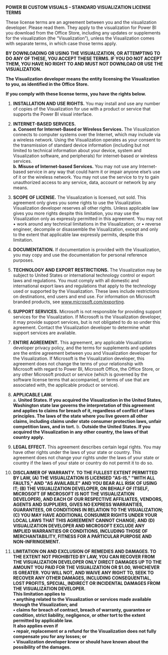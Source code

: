 **POWER BI CUSTOM VISUALS – STANDARD VISUALIZATION LICENSE TERMS**

These license terms are an agreement between you and the visualization developer. Please read them. 
They apply to the visualization for Power BI you download from the Office Store, including any updates 
or supplements for the visualization (the “Visualization”), unless the Visualization comes with separate 
terms, in which case those terms apply.  

**BY DOWNLOADING OR USING THE VISUALIZATION, OR ATTEMPTING TO DO ANY OF THESE, YOU 
ACCEPT THESE TERMS. IF YOU DO NOT ACCEPT THEM, YOU HAVE NO RIGHT TO AND MUST NOT 
DOWNLOAD OR USE THE VISUALIZATION.** 

**The Visualization developer means the entity licensing the Visualization to you, as identified in the 
Office Store.**  

**If you comply with these license terms, you have the rights below.**

1. **INSTALLATION AND USE RIGHTS.** You may install and use any number of copies of the Visualization 
for use with a product or service that supports the Power BI visual interface.  

2. **INTERNET-BASED SERVICES.**  
**a. Consent for Internet-Based or Wireless Services.** The Visualization connects to computer systems 
over the Internet, which may include via a wireless network. Using the Visualization operates as your 
consent to the transmission of standard device information (including but not limited to technical 
information about your device, system and Visualization software, and peripherals) for internet-based 
or wireless services.  
**b. Misuse of Internet-based Services.** You may not use any Internet-based service in any way that could 
harm it or impair anyone else’s use of it or the wireless network. You may not use the service to try to 
gain unauthorized access to any service, data, account or network by any means.  
3. **SCOPE OF LICENSE.** The Visualization is licensed, not sold. This agreement only gives you some rights 
to use the Visualization. Visualization developer reserves all other rights. Unless applicable law gives you 
more rights despite this limitation, you may use the Visualization only as expressly permitted in this 
agreement. You may not  
• work around any technical limitations in the Visualization; or 
• reverse engineer, decompile or disassemble the Visualization, except and only to the extent that 
applicable law expressly permits, despite this limitation.  
4. **DOCUMENTATION.** If documentation is provided with the Visualization, you may copy and use the 
documentation for personal reference purposes.  
5. **TECHNOLOGY AND EXPORT RESTRICTIONS.** The Visualization may be subject to United States or 
international technology control or export laws and regulations. You must comply with all domestic and 
international export laws and regulations that apply to the technology used or supported by the 
Visualization. These laws include restrictions on destinations, end users and end use. For information on 
Microsoft branded products, see www.microsoft.com/exporting.  
6. **SUPPORT SERVICES.** Microsoft is not responsible for providing support services for the Visualization. If 
Microsoft is the Visualization developer, it may provide support services, but is not obligated to do so 
under this agreement. Contact the Visualization developer to determine what support services are 
available.  
7. **ENTIRE AGREEMENT.** This agreement, any applicable Visualization developer privacy policy, and the 
terms for supplements and updates are the entire agreement between you and Visualization developer 
for the Visualization. If Microsoft is the Visualization developer, this agreement does not change the 
terms of your relationship with Microsoft with regard to Power BI, Microsoft Office, the Office Store, or 
any other Microsoft product or service (which is governed by the software license terms that 
accompanied, or terms of use that are associated with, the applicable product or service).  
8. **APPLICABLE LAW.**  
a. **United States. If you acquired the Visualization in the United States, Washington state law governs 
the interpretation of this agreement and applies to claims for breach of it, regardless of conflict of 
laws principles. The laws of the state where you live govern all other claims, including claims under 
state consumer protection laws, unfair competition laws, and in tort.**
b. **Outside the United States. If you acquired the Visualization in any other country, the laws of that 
country apply.**

9. **LEGAL EFFECT.** This agreement describes certain legal rights. You may have other rights under the 
laws of your state or country. This agreement does not change your rights under the laws of your state 
or country if the laws of your state or country do not permit it to do so.  
10. **DISCLAIMER OF WARRANTY. TO THE FULLEST EXTENT PERMITTED BY LAW, (A) THE VISUALIZATION 
IS LICENSED "AS-IS," "WITH ALL FAULTS," AND "AS AVAILABLE" AND YOU BEAR ALL RISK OF USING IT; 
(B) THE VISUALIZATION DEVELOPER, ON BEHALF OF ITSELF, MICROSOFT (IF MICROSOFT IS NOT THE 
VISUALIZATION DEVELOPER), AND EACH OF OUR RESPECTIVE AFFILIATES, VENDORS, AGENTS AND 
SUPPLIERS, GIVES NO EXPRESS WARRANTIES, GUARANTEES, OR CONDITIONS IN RELATION TO THE 
VISUALIZATION; (C) YOU MAY HAVE ADDITIONAL CONSUMER RIGHTS UNDER YOUR LOCAL LAWS 
THAT THIS AGREEMENT CANNOT CHANGE; AND (D) VISUALIZATION DEVELOPER AND MICROSOFT 
EXCLUDE ANY IMPLIED WARRANTIES OR CONDITIONS, INCLUDING THOSE OF MERCHANTABILITY, 
FITNESS FOR A PARTICULAR PURPOSE AND NON-INFRINGEMENT.**  
11. **LIMITATION ON AND EXCLUSION OF REMEDIES AND DAMAGES. TO THE EXTENT NOT PROHIBITED 
BY LAW, YOU CAN RECOVER FROM THE VISUALIZATION DEVELOPER ONLY DIRECT DAMAGES UP TO 
THE AMOUNT YOU PAID FOR THE VISUALIZATION OR $1.00, WHICHEVER IS GREATER. YOU WILL NOT, 
AND WAIVE ANY RIGHT TO, SEEK TO RECOVER ANY OTHER DAMAGES, INCLUDING CONSEQUENTIAL, 
LOST PROFITS, SPECIAL, INDIRECT OR INCIDENTAL DAMAGES FROM THE VISUALIZATION DEVELOPER.**  
**This limitation applies to  
• anything related to the Visualization or services made available through the Visualization; and  
• claims for breach of contract, breach of warranty, guarantee or condition, strict liability, negligence, 
or other tort to the extent permitted by applicable law.  
It also applies even if  
• repair, replacement or a refund for the Visualization does not fully compensate you for any losses; 
or  
• Visualization developer knew or should have known about the possibility of the damages.** 